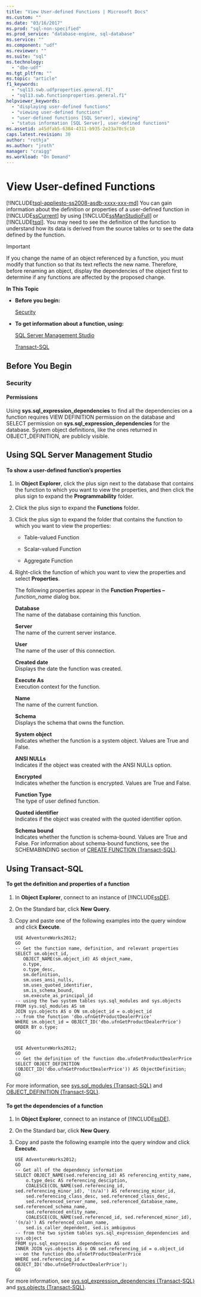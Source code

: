 ```yaml
---
title: "View User-defined Functions | Microsoft Docs"
ms.custom: ""
ms.date: "03/16/2017"
ms.prod: "sql-non-specified"
ms.prod_service: "database-engine, sql-database"
ms.service: ""
ms.component: "udf"
ms.reviewer: ""
ms.suite: "sql"
ms.technology: 
  - "dbe-udf"
ms.tgt_pltfrm: ""
ms.topic: "article"
f1_keywords: 
  - "sql13.swb.udfproperties.general.f1"
  - "sql13.swb.functionproperties.general.f1"
helpviewer_keywords: 
  - "displaying user-defined functions"
  - "viewing user-defined functions"
  - "user-defined functions [SQL Server], viewing"
  - "status information [SQL Server], user-defined functions"
ms.assetid: a45dfab5-6384-4311-b935-2e23a70c5c10
caps.latest.revision: 30
author: "rothja"
ms.author: "jroth"
manager: "craigg"
ms.workload: "On Demand"
---
```

# View User-defined Functions
[!INCLUDE[tsql-appliesto-ss2008-asdb-xxxx-xxx-md](../../includes/tsql-appliesto-ss2008-asdb-xxxx-xxx-md.md)]
  You can gain information about the definition or properties of a user-defined function in [!INCLUDE[ssCurrent](../../includes/sscurrent-md.md)] by using [!INCLUDE[ssManStudioFull](../../includes/ssmanstudiofull-md.md)] or [!INCLUDE[tsql](../../includes/tsql-md.md)]. You may need to see the definition of the function to understand how its data is derived from the source tables or to see the data defined by the function.  
  
> [!IMPORTANT]  
>  If you change the name of an object referenced by a function, you must modify that function so that its text reflects the new name. Therefore, before renaming an object, display the dependencies of the object first to determine if any functions are affected by the proposed change.  
  
 **In This Topic**  
  
-   **Before you begin:**  
  
     [Security](#Security)  
  
-   **To get information about a function, using:**  
  
     [SQL Server Management Studio](#SSMSProcedure)  
  
     [Transact-SQL](#TsqlProcedure)  
  
##  <a name="BeforeYouBegin"></a> Before You Begin  
  
###  <a name="Security"></a> Security  
  
####  <a name="Permissions"></a> Permissions  
 Using **sys.sql_expression_dependencies** to find all the dependencies on a function requires VIEW DEFINITION permission on the database and SELECT permission on **sys.sql_expression_dependencies** for the database. System object definitions, like the ones returned in OBJECT_DEFINITION, are publicly visible.  
  
##  <a name="SSMSProcedure"></a> Using SQL Server Management Studio  
  
#### To show a user-defined function’s properties  
  
1.  In **Object Explorer**, click the plus sign next to the database that contains the function to which you want to view the properties, and then click the plus sign to expand the **Programmability** folder.  
  
2.  Click the plus sign to expand the **Functions** folder.  
  
3.  Click the plus sign to expand the folder that contains the function to which you want to view the properties:  
  
    -   Table-valued Function  
  
    -   Scalar-valued Function  
  
    -   Aggregate Function  
  
4.  Right-click the function of which you want to view the properties and select **Properties**.  
  
     The following properties appear in the **Function Properties –** *function_name* dialog box.  
  
     **Database**  
     The name of the database containing this function.  
  
     **Server**  
     The name of the current server instance.  
  
     **User**  
     The name of the user of this connection.  
  
     **Created date**  
     Displays the date the function was created.  
  
     **Execute As**  
     Execution context for the function.  
  
     **Name**  
     The name of the current function.  
  
     **Schema**  
     Displays the schema that owns the function.  
  
     **System object**  
     Indicates whether the function is a system object. Values are True and False.  
  
     **ANSI NULLs**  
     Indicates if the object was created with the ANSI NULLs option.  
  
     **Encrypted**  
     Indicates whether the function is encrypted. Values are True and False.  
  
     **Function Type**  
     The type of user defined function.  
  
     **Quoted identifier**  
     Indicates if the object was created with the quoted identifier option.  
  
     **Schema bound**  
     Indicates whether the function is schema-bound. Values are True and False. For information about schema-bound functions, see the SCHEMABINDING section of [CREATE FUNCTION &#40;Transact-SQL&#41;](../../t-sql/statements/create-function-transact-sql.md).  
  
##  <a name="TsqlProcedure"></a> Using Transact-SQL  
  
#### To get the definition and properties of a function  
  
1.  In **Object Explorer**, connect to an instance of [!INCLUDE[ssDE](../../includes/ssde-md.md)].  
  
2.  On the Standard bar, click **New Query**.  
  
3.  Copy and paste one of the following examples into the query window and click **Execute**.  
  
    ```  
    USE AdventureWorks2012;  
    GO  
    -- Get the function name, definition, and relevant properties  
    SELECT sm.object_id,   
       OBJECT_NAME(sm.object_id) AS object_name,   
       o.type,   
       o.type_desc,   
       sm.definition,  
       sm.uses_ansi_nulls,  
       sm.uses_quoted_identifier,  
       sm.is_schema_bound,  
       sm.execute_as_principal_id  
    -- using the two system tables sys.sql_modules and sys.objects  
    FROM sys.sql_modules AS sm  
    JOIN sys.objects AS o ON sm.object_id = o.object_id  
    -- from the function 'dbo.ufnGetProductDealerPrice'  
    WHERE sm.object_id = OBJECT_ID('dbo.ufnGetProductDealerPrice')  
    ORDER BY o.type;  
    GO  
  
    ```  
  
    ```  
    USE AdventureWorks2012;  
    GO  
    -- Get the definition of the function dbo.ufnGetProductDealerPrice  
    SELECT OBJECT_DEFINITION (OBJECT_ID('dbo.ufnGetProductDealerPrice')) AS ObjectDefinition;  
    GO  
    ```  
  
 For more information, see [sys.sql_modules &#40;Transact-SQL&#41;](../../relational-databases/system-catalog-views/sys-sql-modules-transact-sql.md) and [OBJECT_DEFINITION &#40;Transact-SQL&#41;](../../t-sql/functions/object-definition-transact-sql.md).  
  
#### To get the dependencies of a function  
  
1.  In **Object Explorer**, connect to an instance of [!INCLUDE[ssDE](../../includes/ssde-md.md)].  
  
2.  On the Standard bar, click **New Query**.  
  
3.  Copy and paste the following example into the query window and click **Execute**.  
  
    ```  
    USE AdventureWorks2012;  
    GO  
    -- Get all of the dependency information  
    SELECT OBJECT_NAME(sed.referencing_id) AS referencing_entity_name,   
        o.type_desc AS referencing_desciption,   
        COALESCE(COL_NAME(sed.referencing_id, sed.referencing_minor_id), '(n/a)') AS referencing_minor_id,   
        sed.referencing_class_desc, sed.referenced_class_desc,  
        sed.referenced_server_name, sed.referenced_database_name, sed.referenced_schema_name,  
        sed.referenced_entity_name,   
        COALESCE(COL_NAME(sed.referenced_id, sed.referenced_minor_id), '(n/a)') AS referenced_column_name,  
        sed.is_caller_dependent, sed.is_ambiguous  
    -- from the two system tables sys.sql_expression_dependencies and sys.object  
    FROM sys.sql_expression_dependencies AS sed  
    INNER JOIN sys.objects AS o ON sed.referencing_id = o.object_id  
    -- on the function dbo.ufnGetProductDealerPrice  
    WHERE sed.referencing_id = OBJECT_ID('dbo.ufnGetProductDealerPrice');  
    GO  
    ```  
  
 For more information, see [sys.sql_expression_dependencies &#40;Transact-SQL&#41;](../../relational-databases/system-catalog-views/sys-sql-expression-dependencies-transact-sql.md) and [sys.objects &#40;Transact-SQL&#41;](../../relational-databases/system-catalog-views/sys-objects-transact-sql.md).  
  
  

